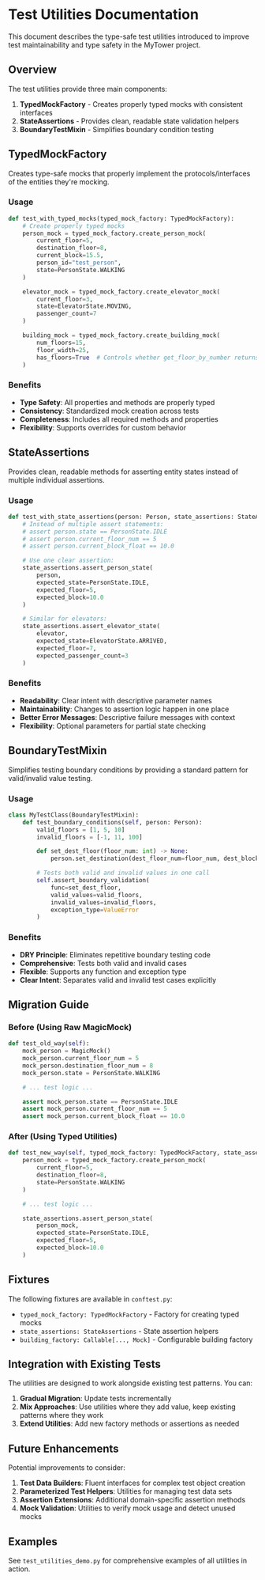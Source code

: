 # Test Utilities Documentation

This document describes the type-safe test utilities introduced to improve test maintainability and type safety in the MyTower project.

## Overview

The test utilities provide three main components:

1. **TypedMockFactory** - Creates properly typed mocks with consistent interfaces
2. **StateAssertions** - Provides clean, readable state validation helpers
3. **BoundaryTestMixin** - Simplifies boundary condition testing

## TypedMockFactory

Creates type-safe mocks that properly implement the protocols/interfaces of the entities they're mocking.

### Usage

```python
def test_with_typed_mocks(typed_mock_factory: TypedMockFactory):
    # Create properly typed mocks
    person_mock = typed_mock_factory.create_person_mock(
        current_floor=5,
        destination_floor=8,
        current_block=15.5,
        person_id="test_person",
        state=PersonState.WALKING
    )

    elevator_mock = typed_mock_factory.create_elevator_mock(
        current_floor=3,
        state=ElevatorState.MOVING,
        passenger_count=7
    )

    building_mock = typed_mock_factory.create_building_mock(
        num_floors=15,
        floor_width=25,
        has_floors=True  # Controls whether get_floor_by_number returns a floor or None
    )
```

### Benefits

- **Type Safety**: All properties and methods are properly typed
- **Consistency**: Standardized mock creation across tests
- **Completeness**: Includes all required methods and properties
- **Flexibility**: Supports overrides for custom behavior

## StateAssertions

Provides clean, readable methods for asserting entity states instead of multiple individual assertions.

### Usage

```python
def test_with_state_assertions(person: Person, state_assertions: StateAssertions):
    # Instead of multiple assert statements:
    # assert person.state == PersonState.IDLE
    # assert person.current_floor_num == 5
    # assert person.current_block_float == 10.0

    # Use one clear assertion:
    state_assertions.assert_person_state(
        person,
        expected_state=PersonState.IDLE,
        expected_floor=5,
        expected_block=10.0
    )

    # Similar for elevators:
    state_assertions.assert_elevator_state(
        elevator,
        expected_state=ElevatorState.ARRIVED,
        expected_floor=7,
        expected_passenger_count=3
    )
```

### Benefits

- **Readability**: Clear intent with descriptive parameter names
- **Maintainability**: Changes to assertion logic happen in one place
- **Better Error Messages**: Descriptive failure messages with context
- **Flexibility**: Optional parameters for partial state checking

## BoundaryTestMixin

Simplifies testing boundary conditions by providing a standard pattern for valid/invalid value testing.

### Usage

```python
class MyTestClass(BoundaryTestMixin):
    def test_boundary_conditions(self, person: Person):
        valid_floors = [1, 5, 10]
        invalid_floors = [-1, 11, 100]

        def set_dest_floor(floor_num: int) -> None:
            person.set_destination(dest_floor_num=floor_num, dest_block_num=10)

        # Tests both valid and invalid values in one call
        self.assert_boundary_validation(
            func=set_dest_floor,
            valid_values=valid_floors,
            invalid_values=invalid_floors,
            exception_type=ValueError
        )
```

### Benefits

- **DRY Principle**: Eliminates repetitive boundary testing code
- **Comprehensive**: Tests both valid and invalid cases
- **Flexible**: Supports any function and exception type
- **Clear Intent**: Separates valid and invalid test cases explicitly

## Migration Guide

### Before (Using Raw MagicMock)

```python
def test_old_way(self):
    mock_person = MagicMock()
    mock_person.current_floor_num = 5
    mock_person.destination_floor_num = 8
    mock_person.state = PersonState.WALKING

    # ... test logic ...

    assert mock_person.state == PersonState.IDLE
    assert mock_person.current_floor_num == 5
    assert mock_person.current_block_float == 10.0
```

### After (Using Typed Utilities)

```python
def test_new_way(self, typed_mock_factory: TypedMockFactory, state_assertions: StateAssertions):
    person_mock = typed_mock_factory.create_person_mock(
        current_floor=5,
        destination_floor=8,
        state=PersonState.WALKING
    )

    # ... test logic ...

    state_assertions.assert_person_state(
        person_mock,
        expected_state=PersonState.IDLE,
        expected_floor=5,
        expected_block=10.0
    )
```

## Fixtures

The following fixtures are available in `conftest.py`:

- `typed_mock_factory: TypedMockFactory` - Factory for creating typed mocks
- `state_assertions: StateAssertions` - State assertion helpers
- `building_factory: Callable[..., Mock]` - Configurable building factory

## Integration with Existing Tests

The utilities are designed to work alongside existing test patterns. You can:

1. **Gradual Migration**: Update tests incrementally
2. **Mix Approaches**: Use utilities where they add value, keep existing patterns where they work
3. **Extend Utilities**: Add new factory methods or assertions as needed

## Future Enhancements

Potential improvements to consider:

1. **Test Data Builders**: Fluent interfaces for complex test object creation
2. **Parameterized Test Helpers**: Utilities for managing test data sets
3. **Assertion Extensions**: Additional domain-specific assertion methods
4. **Mock Validation**: Utilities to verify mock usage and detect unused mocks

## Examples

See `test_utilities_demo.py` for comprehensive examples of all utilities in action.

